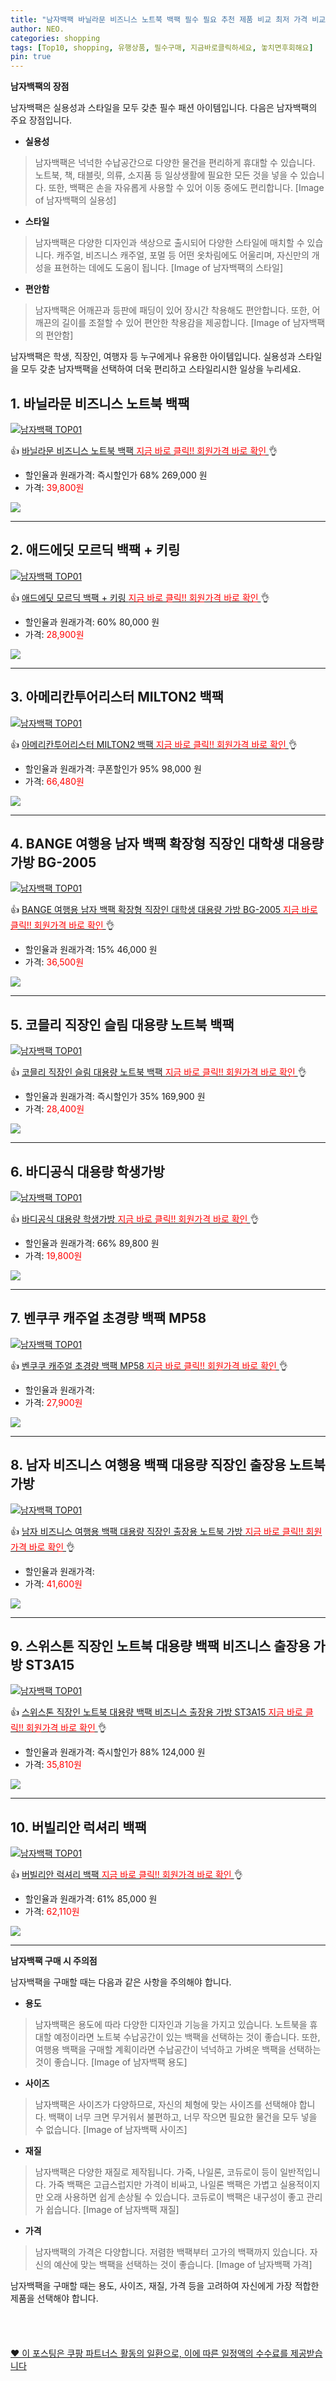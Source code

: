 ```yaml
---
title: "남자백팩 바닐라문 비즈니스 노트북 백팩 필수 필요 추천 제품 비교 최저 가격 비교 장점 구매 후기 구매평"
author: NEO.
categories: shopping
tags: [Top10, shopping, 유행상품, 필수구매, 지금바로클릭하세요, 놓치면후회해요]
pin: true
---
```

**남자백팩의 장점**

남자백팩은 실용성과 스타일을 모두 갖춘 필수 패션 아이템입니다. 다음은 남자백팩의 주요 장점입니다.

* **실용성**
>   남자백팩은 넉넉한 수납공간으로 다양한 물건을 편리하게 휴대할 수 있습니다. 노트북, 책, 태블릿, 의류, 소지품 등 일상생활에 필요한 모든 것을 넣을 수 있습니다. 또한, 백팩은 손을 자유롭게 사용할 수 있어 이동 중에도 편리합니다.
[Image of 남자백팩의 실용성]

* **스타일**
>   남자백팩은 다양한 디자인과 색상으로 출시되어 다양한 스타일에 매치할 수 있습니다. 캐주얼, 비즈니스 캐주얼, 포멀 등 어떤 옷차림에도 어울리며, 자신만의 개성을 표현하는 데에도 도움이 됩니다.
[Image of 남자백팩의 스타일]

* **편안함**
>   남자백팩은 어깨끈과 등판에 패딩이 있어 장시간 착용해도 편안합니다. 또한, 어깨끈의 길이를 조절할 수 있어 편안한 착용감을 제공합니다.
[Image of 남자백팩의 편안함]

남자백팩은 학생, 직장인, 여행자 등 누구에게나 유용한 아이템입니다. 실용성과 스타일을 모두 갖춘 남자백팩을 선택하여 더욱 편리하고 스타일리시한 일상을 누리세요.

   

## 1. 바닐라문 비즈니스 노트북 백팩

[![남자백팩 TOP01](https://thumbnail10.coupangcdn.com/thumbnails/remote/490x490ex/image/retail/images/4778084681248439-3142735f-bdef-4f6e-a79e-3f6c66b19bba.jpg)](https://link.coupang.com/re/AFFSDP?lptag=AF3617701&subid=GithubCoopas&pageKey=6669593463&traceid=V0-153&itemId=15032059830&vendorItemId=82254679097)


👍 [바닐라문 비즈니스 노트북 백팩 <font color=red> 지금 바로 클릭!! 회원가격 바로 확인 </font> ](https://link.coupang.com/re/AFFSDP?lptag=AF3617701&subid=GithubCoopas&pageKey=6669593463&traceid=V0-153&itemId=15032059830&vendorItemId=82254679097) 👌 


- 할인율과 원래가격: 즉시할인가 68%  269,000   원
- 가격: <span style='color:red'>39,800원</span>

[![](/discount_price.png)](https://link.coupang.com/re/AFFSDP?lptag=AF3617701&subid=GithubCoopas&pageKey=6669593463&traceid=V0-153&itemId=15032059830&vendorItemId=82254679097)

---


   

## 2. 애드에딧 모르딕 백팩 + 키링

[![남자백팩 TOP01](https://thumbnail10.coupangcdn.com/thumbnails/remote/490x490ex/image/retail/images/13127573029058572-909fef71-ebc7-4234-9493-a70736ab27bf.jpg)](https://link.coupang.com/re/AFFSDP?lptag=AF3617701&subid=GithubCoopas&pageKey=5876810289&traceid=V0-153&itemId=10297413871&vendorItemId=70005414885)


👍 [애드에딧 모르딕 백팩 + 키링 <font color=red> 지금 바로 클릭!! 회원가격 바로 확인 </font> ](https://link.coupang.com/re/AFFSDP?lptag=AF3617701&subid=GithubCoopas&pageKey=5876810289&traceid=V0-153&itemId=10297413871&vendorItemId=70005414885) 👌 


- 할인율과 원래가격: 60%  80,000   원
- 가격: <span style='color:red'>28,900원</span>

[![](/discount_price.png)](https://link.coupang.com/re/AFFSDP?lptag=AF3617701&subid=GithubCoopas&pageKey=5876810289&traceid=V0-153&itemId=10297413871&vendorItemId=70005414885)

---


   

## 3. 아메리칸투어리스터 MILTON2 백팩

[![남자백팩 TOP01](https://thumbnail10.coupangcdn.com/thumbnails/remote/490x490ex/image/retail/images/2021/05/25/11/2/d1140af4-cf6b-4796-9938-59ac1f48162e.jpg)](https://link.coupang.com/re/AFFSDP?lptag=AF3617701&subid=GithubCoopas&pageKey=5567158543&traceid=V0-153&itemId=8852872916&vendorItemId=76139966448)


👍 [아메리칸투어리스터 MILTON2 백팩 <font color=red> 지금 바로 클릭!! 회원가격 바로 확인 </font> ](https://link.coupang.com/re/AFFSDP?lptag=AF3617701&subid=GithubCoopas&pageKey=5567158543&traceid=V0-153&itemId=8852872916&vendorItemId=76139966448) 👌 


- 할인율과 원래가격: 쿠폰할인가 95%  98,000   원
- 가격: <span style='color:red'>66,480원</span>

[![](/discount_price.png)](https://link.coupang.com/re/AFFSDP?lptag=AF3617701&subid=GithubCoopas&pageKey=5567158543&traceid=V0-153&itemId=8852872916&vendorItemId=76139966448)

---


   

## 4. BANGE 여행용 남자 백팩 확장형 직장인 대학생 대용량 가방 BG-2005

[![남자백팩 TOP01](https://thumbnail10.coupangcdn.com/thumbnails/remote/490x490ex/image/vendor_inventory/47f0/b8f5e71ff62578c32a9e74f833bbad4c1907dde2d7619c9b1624bbbbc691.jpg)](https://link.coupang.com/re/AFFSDP?lptag=AF3617701&subid=GithubCoopas&pageKey=7506896461&traceid=V0-153&itemId=19662149119&vendorItemId=86917254588)


👍 [BANGE 여행용 남자 백팩 확장형 직장인 대학생 대용량 가방 BG-2005 <font color=red> 지금 바로 클릭!! 회원가격 바로 확인 </font> ](https://link.coupang.com/re/AFFSDP?lptag=AF3617701&subid=GithubCoopas&pageKey=7506896461&traceid=V0-153&itemId=19662149119&vendorItemId=86917254588) 👌 


- 할인율과 원래가격: 15%  46,000   원
- 가격: <span style='color:red'>36,500원</span>

[![](/discount_price.png)](https://link.coupang.com/re/AFFSDP?lptag=AF3617701&subid=GithubCoopas&pageKey=7506896461&traceid=V0-153&itemId=19662149119&vendorItemId=86917254588)

---


   

## 5. 코믈리 직장인 슬림 대용량 노트북 백팩

[![남자백팩 TOP01](https://thumbnail7.coupangcdn.com/thumbnails/remote/490x490ex/image/vendor_inventory/e57a/571aa435fc7ba73f7e558986db6316de2c5309c77634e9bc7fca6d504620.jpg)](https://link.coupang.com/re/AFFSDP?lptag=AF3617701&subid=GithubCoopas&pageKey=7523035215&traceid=V0-153&itemId=19735177232&vendorItemId=86761041139)


👍 [코믈리 직장인 슬림 대용량 노트북 백팩 <font color=red> 지금 바로 클릭!! 회원가격 바로 확인 </font> ](https://link.coupang.com/re/AFFSDP?lptag=AF3617701&subid=GithubCoopas&pageKey=7523035215&traceid=V0-153&itemId=19735177232&vendorItemId=86761041139) 👌 


- 할인율과 원래가격: 즉시할인가 35%  169,900   원
- 가격: <span style='color:red'>28,400원</span>

[![](/discount_price.png)](https://link.coupang.com/re/AFFSDP?lptag=AF3617701&subid=GithubCoopas&pageKey=7523035215&traceid=V0-153&itemId=19735177232&vendorItemId=86761041139)

---


   

## 6. 바디공식 대용량 학생가방

[![남자백팩 TOP01](https://thumbnail10.coupangcdn.com/thumbnails/remote/490x490ex/image/retail/images/1248788837846537-4e639f4e-a016-4b5b-9e42-5d4aebfbd629.jpg)](https://link.coupang.com/re/AFFSDP?lptag=AF3617701&subid=GithubCoopas&pageKey=7373244655&traceid=V0-153&itemId=19024791149&vendorItemId=77427444349)


👍 [바디공식 대용량 학생가방 <font color=red> 지금 바로 클릭!! 회원가격 바로 확인 </font> ](https://link.coupang.com/re/AFFSDP?lptag=AF3617701&subid=GithubCoopas&pageKey=7373244655&traceid=V0-153&itemId=19024791149&vendorItemId=77427444349) 👌 


- 할인율과 원래가격: 66%  89,800   원
- 가격: <span style='color:red'>19,800원</span>

[![](/discount_price.png)](https://link.coupang.com/re/AFFSDP?lptag=AF3617701&subid=GithubCoopas&pageKey=7373244655&traceid=V0-153&itemId=19024791149&vendorItemId=77427444349)

---


   

## 7. 벤쿠쿠 캐주얼 초경량 백팩 MP58

[![남자백팩 TOP01](https://thumbnail10.coupangcdn.com/thumbnails/remote/490x490ex/image/vendor_inventory/46c5/c0cb6db96f3ed14cf1ac7cb0d45f9e418423a09570a72284e821f879ff70.jpg)](https://link.coupang.com/re/AFFSDP?lptag=AF3617701&subid=GithubCoopas&pageKey=5580712472&traceid=V0-153&itemId=8917672333&vendorItemId=76204275269)


👍 [벤쿠쿠 캐주얼 초경량 백팩 MP58 <font color=red> 지금 바로 클릭!! 회원가격 바로 확인 </font> ](https://link.coupang.com/re/AFFSDP?lptag=AF3617701&subid=GithubCoopas&pageKey=5580712472&traceid=V0-153&itemId=8917672333&vendorItemId=76204275269) 👌 


- 할인율과 원래가격: 
- 가격: <span style='color:red'>27,900원</span>

[![](/discount_price.png)](https://link.coupang.com/re/AFFSDP?lptag=AF3617701&subid=GithubCoopas&pageKey=5580712472&traceid=V0-153&itemId=8917672333&vendorItemId=76204275269)

---


   

## 8. 남자 비즈니스 여행용 백팩 대용량 직장인 출장용 노트북 가방

[![남자백팩 TOP01](https://thumbnail7.coupangcdn.com/thumbnails/remote/490x490ex/image/vendor_inventory/2dca/3cb9b9ad8c859ccca049e0ca148ed6780034ea754d450141252811c244cf.jpg)](https://link.coupang.com/re/AFFSDP?lptag=AF3617701&subid=GithubCoopas&pageKey=6299603180&traceid=V0-153&itemId=13018914740&vendorItemId=80281954379)


👍 [남자 비즈니스 여행용 백팩 대용량 직장인 출장용 노트북 가방 <font color=red> 지금 바로 클릭!! 회원가격 바로 확인 </font> ](https://link.coupang.com/re/AFFSDP?lptag=AF3617701&subid=GithubCoopas&pageKey=6299603180&traceid=V0-153&itemId=13018914740&vendorItemId=80281954379) 👌 


- 할인율과 원래가격: 
- 가격: <span style='color:red'>41,600원</span>

[![](/discount_price.png)](https://link.coupang.com/re/AFFSDP?lptag=AF3617701&subid=GithubCoopas&pageKey=6299603180&traceid=V0-153&itemId=13018914740&vendorItemId=80281954379)

---


   

## 9. 스위스톤 직장인 노트북 대용량 백팩 비즈니스 출장용 가방 ST3A15

[![남자백팩 TOP01](https://thumbnail9.coupangcdn.com/thumbnails/remote/490x490ex/image/vendor_inventory/3e18/cbf16e9d1d62b0ed4375ebb6b451f3e5f8119b31218a31fd771166f250a7.jpg)](https://link.coupang.com/re/AFFSDP?lptag=AF3617701&subid=GithubCoopas&pageKey=7175059657&traceid=V0-153&itemId=18084453598&vendorItemId=85237220377)


👍 [스위스톤 직장인 노트북 대용량 백팩 비즈니스 출장용 가방 ST3A15 <font color=red> 지금 바로 클릭!! 회원가격 바로 확인 </font> ](https://link.coupang.com/re/AFFSDP?lptag=AF3617701&subid=GithubCoopas&pageKey=7175059657&traceid=V0-153&itemId=18084453598&vendorItemId=85237220377) 👌 


- 할인율과 원래가격: 즉시할인가 88%  124,000   원
- 가격: <span style='color:red'>35,810원</span>

[![](/discount_price.png)](https://link.coupang.com/re/AFFSDP?lptag=AF3617701&subid=GithubCoopas&pageKey=7175059657&traceid=V0-153&itemId=18084453598&vendorItemId=85237220377)

---


   

## 10. 버빌리안 럭셔리 백팩

[![남자백팩 TOP01](https://thumbnail8.coupangcdn.com/thumbnails/remote/490x490ex/image/rs_quotation_api/vfmjcg8n/f2389ad520524b978a6c2049993cdf54.jpg)](https://link.coupang.com/re/AFFSDP?lptag=AF3617701&subid=GithubCoopas&pageKey=5320317768&traceid=V0-153&itemId=7736287848&vendorItemId=75026436509)


👍 [버빌리안 럭셔리 백팩 <font color=red> 지금 바로 클릭!! 회원가격 바로 확인 </font> ](https://link.coupang.com/re/AFFSDP?lptag=AF3617701&subid=GithubCoopas&pageKey=5320317768&traceid=V0-153&itemId=7736287848&vendorItemId=75026436509) 👌 


- 할인율과 원래가격: 61%  85,000   원
- 가격: <span style='color:red'>62,110원</span>

[![](/discount_price.png)](https://link.coupang.com/re/AFFSDP?lptag=AF3617701&subid=GithubCoopas&pageKey=5320317768&traceid=V0-153&itemId=7736287848&vendorItemId=75026436509)

---
**남자백팩 구매 시 주의점**

남자백팩을 구매할 때는 다음과 같은 사항을 주의해야 합니다.

* **용도**
>   남자백팩은 용도에 따라 다양한 디자인과 기능을 가지고 있습니다. 노트북을 휴대할 예정이라면 노트북 수납공간이 있는 백팩을 선택하는 것이 좋습니다. 또한, 여행용 백팩을 구매할 계획이라면 수납공간이 넉넉하고 가벼운 백팩을 선택하는 것이 좋습니다.
[Image of 남자백팩 용도]

* **사이즈**
>   남자백팩은 사이즈가 다양하므로, 자신의 체형에 맞는 사이즈를 선택해야 합니다. 백팩이 너무 크면 무거워서 불편하고, 너무 작으면 필요한 물건을 모두 넣을 수 없습니다.
[Image of 남자백팩 사이즈]

* **재질**
>   남자백팩은 다양한 재질로 제작됩니다. 가죽, 나일론, 코듀로이 등이 일반적입니다. 가죽 백팩은 고급스럽지만 가격이 비싸고, 나일론 백팩은 가볍고 실용적이지만 오래 사용하면 쉽게 손상될 수 있습니다. 코듀로이 백팩은 내구성이 좋고 관리가 쉽습니다.
[Image of 남자백팩 재질]

* **가격**
>   남자백팩의 가격은 다양합니다. 저렴한 백팩부터 고가의 백팩까지 있습니다. 자신의 예산에 맞는 백팩을 선택하는 것이 좋습니다.
[Image of 남자백팩 가격]

남자백팩을 구매할 때는 용도, 사이즈, 재질, 가격 등을 고려하여 자신에게 가장 적합한 제품을 선택해야 합니다.<br><br><br><br><br> [ ❤  이 포스팅은 쿠팡 파트너스 활동의 일환으로, 이에 따른 일정액의 수수료를 제공받습니다](https://link.coupang.com/a/bcEFyh)